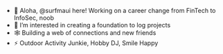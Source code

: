 - 👋 Aloha, @surfmaui here! Working on a career change from FinTech to InfoSec, noob 
- 👀 I’m interested in creating a foundation to log projects 
- 🕸️ Building a web of connections and new friends
- ⚡ Outdoor Activity Junkie, Hobby DJ, Smile Happy 

<!---
surfmaui/surfmaui is a ✨ special ✨ repository because its `README.md` (this file) appears on your GitHub profile.
You can click the Preview link to take a look at your changes.
--->
